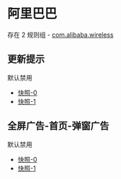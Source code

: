 # 阿里巴巴

存在 2 规则组 - [com.alibaba.wireless](/src/apps/com.alibaba.wireless.ts)

## 更新提示

默认禁用

- [快照-0](https://i.gkd.li/i/12684422)
- [快照-1](https://i.gkd.li/i/12684426)

## 全屏广告-首页-弹窗广告

默认禁用

- [快照-0](https://i.gkd.li/i/13683509)
- [快照-1](https://i.gkd.li/i/13683510)
